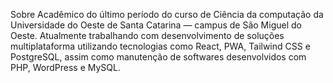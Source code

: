 Sobre
Acadêmico do último período do curso de Ciência da computação da Universidade do Oeste de Santa Catarina — campus de São Miguel do Oeste.
Atualmente trabalhando com desenvolvimento de soluções multiplataforma utilizando tecnologias como React, PWA, Tailwind CSS e PostgreSQL, assim como manutenção de softwares desenvolvidos com PHP, WordPress e MySQL.
